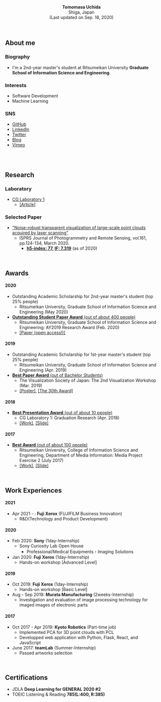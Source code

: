 <!-- ### Hi there 👋 -->

<!-- **tom-uchida/tom-uchida** is a ✨ _special_ ✨ repository because its `README.md` (this file) appears on your GitHub profile.

Here are some ideas to get you started:

- 🔭 I’m currently working on ...
- 🌱 I’m currently learning ...
- 👯 I’m looking to collaborate on ...
- 🤔 I’m looking for help with ...
- 💬 Ask me about ...
- 📫 How to reach me: ...
- 😄 Pronouns: ...
- ⚡ Fun fact: ... -->

<p align="center">
  <b>Tomomasa Uchida</b><br>
  Shiga, Japan<br>
  (Last updated on Sep. 18, 2020)<br>
  <br>
  <br>
</p>

## About me
### Biography
- I'm a 2nd-year master's student at Ritsumeikan University <b>Graduate School of Information Science and Engineering</b>.

### Interests
- Software Development
- Machine Learning

### SNS
- [GitHub](https://github.com/tom-uchida)
- [LinkedIn](https://www.linkedin.com/in/tomomasa-uchida/)
- [Twitter](https://twitter.com/tomomasa_JP)
- [Blog](http://tom0930.hatenablog.com/)
- [Vimeo](https://vimeo.com/tomomasa)

<br>

<!-- |GitHub|LinkedIn|Twitter|Blog|Vimeo|
|:-:|:-:|:-:|:-:|:-:|
|[![GitHub](figures/SNS/GitHub.png)](https://github.com/tom-uchida)|[![LinkedIn](figures/SNS/LinkedIn.png)](https://www.linkedin.com/in/tomomasa-uchida/)|[![Twitter](figures/SNS/Twitter.png)](https://twitter.com/tomomasa_JP)|[![Blog](figures/SNS/hatenablog.png)](http://tom0930.hatenablog.com/)|[![Vimeo](figures/SNS/vimeo.png)](https://vimeo.com/tomomasa)| -->

<br>

## Research

<!-- 
### Gallery
|Cultural Assets|Shrine|Factory|Building|
|:-:|:-:|:-:|:-:|
|![funehoko](figures/Research/funehoko.png)|![haiden](figures/Research/haiden.png)|![factory](figures/Research/factory.png)|![kyojo](figures/Research/kyojo.png)| -->

### Laboratory
- [CG Laboratory 1](http://www.cg.is.ritsumei.ac.jp/index.html)
   - [[Article]](https://shiruto.jp/technology/1474/)

      
### Selected Paper
<!-- #### 2020 -->
- ["Noise-robust transparent visualization of large-scale point clouds acquired by laser scanning"](https://doi.org/10.1016/j.isprsjprs.2020.01.004)
   - ISPRS Journal of Photogrammetry and Remote Sensing, vol.161, pp.124-134, March 2020.
      - <b>[h5-index: 77](https://scholar.google.com/citations?hl=en&view_op=search_venues&vq=ISPRS+Journal+of+Photogrammetry&btnG=), [IF: 7.319](https://www.journals.elsevier.com/isprs-journal-of-photogrammetry-and-remote-sensing)</b> (as of 2020)

<!-- #### 2019
- ["High-quality Visualization of Large-Scale Noisy Point Clouds Acquired by 3D Scanning"](https://github.com/tom-uchida/Academic_Conference/blob/master/JSST2019/paper/jsst2019_tuchida.pdf)
   - The 38th JSST Annual International Conference on Simulation Technology (JSST2019)
   - New Well City Miyazaki, Miyazaki Prefecture, Japan, November 5-7 (November 6), 2019.
- ["確率的ノイズ透明化と輝度調整を用いた大規模3次元計測点群の高品質透視可視化"](https://github.com/tom-uchida/Academic_Conference/blob/master/VSJ2019/paper/VSJ2019_tuchida.pdf)
   - The Visualization Society of Japan, The 47th Visualization Information Symposium
   - Kyoto University, International Science Innovation Building, July 25-27 (July 26), 2019.
- ["レーザ計測によって取得された大規模３次元点群の自動ノイズ平滑化と高品質透視可視化"](https://github.com/tom-uchida/Academic_Conference/blob/master/The2ndVW/poster/The2ndVW_tuchida_master.jpg)
   - The 2nd Visualization Workshop
   - Tokyo City University, Yokohama Campus, March 7, 2019. -->

<br>

## Awards
#### 2020
- Outstanding Academic Scholarship for 2nd-year master's student (top 25% people)
   - Ritsumeikan University, Graduate School of Information Science and Engineering (May 2020)
- [<b>Outstanding Student Paper Award</b> (out of about 400 people)](http://www.ritsumei.ac.jp/gsise/news/detail/?id=15)
   - Ritsumeikan University, Graduate School of Information Science and Engineering: AY2019 Research Award (Feb. 2020)
   - [[Paper (open access!)]](https://reader.elsevier.com/reader/sd/pii/S0924271620300046?token=9B55301CB5439EDA7ADA6E445FEA086D2774C2E03E10D7BFE163933F6AC6D8E0F5016F0E3497F2D2A89299F87DF1D6B3)

#### 2019
- Outstanding Academic Scholarship for 1st-year master's student (top 25% people)
   - Ritsumeikan University, Graduate School of Information Science and Engineering (Apr. 2019)
- [<b>Best Paper Award</b> (out of Bachelor Students)](https://drive.google.com/open?id=1DN2Skn5slFRlox-MshdRID4vSQW7gUCU)
   - The Visualization Society of Japan: The 2nd Visualization Workshop (Mar. 2019)
   - [[Poster]](https://github.com/tom-uchida/Academic_Conference/blob/master/The2ndVW/poster/The2ndVW_tuchida_master.jpg), [[The 30th Award]](https://www.vsj.jp/vsjinfo/recognition/recognition30.html)

#### 2018
- [<b>Best Presentation Award</b> (out of about 10 people)](https://drive.google.com/open?id=1_yxcxehQvErSbKJgf_N95U-HRNjQJX8v)
   - CG Laboratory 1: Graduation Research (Apr. 2018)
   - [[Work]](https://vimeo.com/265704935), [[Slide]](https://drive.google.com/file/d/17HP7KHVCLBtaaW1rJQej8O-hgrTZ-_nF/view)

#### 2017
<!-- - <b>Best Award</b> (out of about 10 groups)
   - Ritsumeikan University, College of Information Science and Engineering, Department of Media Information: Media informatics experiment 3 (Jul. 19, 2017)
   - [[Work]](https://vimeo.com/230357392) -->
- [<b>Best Award</b> (out of about 100 people)](https://drive.google.com/open?id=1-j5GEObt6aXAQBm3Bes6aAiEtYmnwYSR)
   - Ritsumeikan University, College of Information Science and Engineering, Department of Media Information: Media Project Exercise 2 (July 2017)
   - [[Work]](https://vimeo.com/219812457), [[Slide]](https://drive.google.com/file/d/154nJanb5mgGKErlVtFTuWqUecOdZGjwn/view)

<br>

## Work Experiences
#### 2021
- Apr 2021 - : <b>Fuji Xerox</b> (FUJIFILM Business Innovation)
   - R&D(Technology and Product Development)

#### 2020
- Feb 2020: <b>Sony</b> (1day-Internship)
   - Sony Curiosity Lab Open House
      - Professional/Medical Equipments・Imaging Solutions
- Jan 2020: <b>Fuji Xerox</b> (1day-Internship)
   - Hands-on workshop [Advanced Level]

#### 2019
- Oct 2019: <b>Fuji Xerox</b> (1day-Internship)
   - Hands-on workshop [Basic Level]
- Aug - Sep 2019: <b>Murata Manufacturing</b> (2weeks-Internship)
   - Investigation and evaluation of image processing technology for imaged images of electronic parts

#### 2017
- Oct 2017 - Apr 2019: <b>Kyoto Robotics</b> (Part-time job)
   - Implemented PCA for 3D point clouds with PCL
   - Developped web application with Python, Flask, React, and JavaScript
- June 2017: <b>teamLab</b> (Summer-Internship)
   - Passed artworks selection

<br>

## Certifications
- JDLA <b>Deep Learning for GENERAL 2020 #2</b>
- TOEIC Listening & Reading <b>785(L:400, R:385)</b>